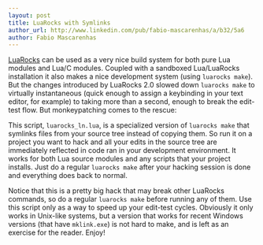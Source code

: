 ```yaml
---
layout: post
title: LuaRocks with Symlinks
author_url: http://www.linkedin.com/pub/fabio-mascarenhas/a/b32/5a6
author: Fabio Mascarenhas
---
```


[LuaRocks](http://luarocks.org) can be used as a very nice build system for both pure Lua modules
and Lua/C modules. Coupled with a sandboxed Lua/LuaRocks installation it also makes a nice development
system (using `luarocks make`). But the changes introduced by LuaRocks 2.0 slowed down `luarocks make` to
virtually instantaneous (quick enough to assign a keybinding in your text editor, for example) to taking
more than a second, enough to break the edit-test flow. But monkeypatching comes to the rescue:

<script src="http://gist.github.com/218979.js"></script>

This script, `luarocks_ln.lua`, is a specialized version of `luarocks make` that symlinks files from your
source tree instead of copying them. So run it on a project you want to hack and all your edits in the
source tree are immediately reflected in code ran in your development environment. It works for both
Lua source modules and any scripts that your project installs. Just do a regular `luarocks make`
after your hacking session is done and everything does back to normal.

Notice that this is a pretty big hack that may break other LuaRocks commands, so do a regular `luarocks make`
before running any of them. Use this script only as a way to speed up your edit-test cycles. Obviously it
only works in Unix-like systems, but a version that works for recent Windows versions (that have `mklink.exe`)
is not hard to make, and is left as an exercise for the reader. Enjoy!

